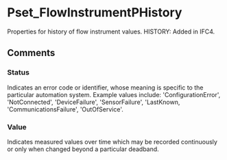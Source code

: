 # Pset_FlowInstrumentPHistory

Properties for history of flow instrument values.  HISTORY: Added in <!-- end of definition -->IFC4.


## Comments

### Status

Indicates an error code or identifier, whose meaning is specific to the particular automation system.  Example values include: 'ConfigurationError', 'NotConnected', 'DeviceFailure', 'SensorFailure', 'LastKnown, 'CommunicationsFailure', 'OutOfService'.

### Value

Indicates measured values over time which may be recorded continuously or only when changed beyond a particular deadband.

